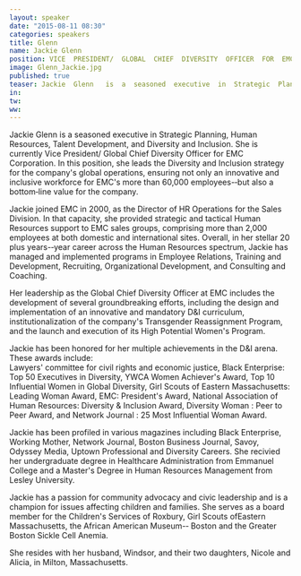 ```yaml
---
layout: speaker
date: "2015-08-11 08:30"
categories: speakers
title: Glenn
name: Jackie Glenn  
position: VICE  PRESIDENT/  GLOBAL  CHIEF  DIVERSITY  OFFICER  FOR  EMC  CORPORATION
image: Glenn_Jackie.jpg
published: true
teaser: Jackie  Glenn   is  a  seasoned  executive  in  Strategic  Planning,  Human  Resources,  Talent  Development,  and  Diversity  and  Inclusion.
in:
tw:
ww: 
---
```

Jackie  Glenn   is  a  seasoned  executive  in  Strategic  Planning,  Human  Resources,  Talent  Development,  and  Diversity  and  Inclusion.    She  is  currently  Vice  President/  Global  Chief  Diversity  Officer  for  EMC  Corporation.    In  this  position, she leads the Diversity and Inclusion strategy for the company's global  operations,  ensuring  not  only  an  innovative  and  inclusive  workforce  for  EMC's more  than  60,000  employees-­‐but  also  a  bottom­‐line  value  for  the  company.  

Jackie  joined  EMC  in  2000,  as  the  Director  of  HR  Operations  for  the  Sales  Division.  In  that  capacity,  she  provided  strategic  and  tactical  Human  Resources  support  to  EMC  sales  groups,  comprising  more  than  2,000  employees  at  both  domestic  and  international  sites.  Overall,  in  her  stellar  20  plus  years-­‐year  career  across  the  Human  Resources  spectrum,  Jackie  has  managed  and  implemented  programs  in  Employee  Relations,  Training  and  Development,  Recruiting,  Organizational  Development,  and  Consulting  and  Coaching.    

Her  leadership  as  the  Global  Chief  Diversity  Officer  at  EMC  includes  the  development  of  several  groundbreaking  efforts,  including  the  design  and  implementation  of  an  innovative  and  mandatory  D&I curriculum,  institutionalization  of  the  company's  Transgender  Reassignment  Program,  and  the  launch  and execution  of  its  High  Potential  Women's  Program.  

Jackie  has  been  honored  for  her  multiple  achievements  in  the  D&I  arena.  These  awards  include:  
Lawyers'  committee  for  civil  rights  and  economic  justice, Black  Enterprise:  Top  50  Executives  in  Diversity,  YWCA Women Achiever's Award, Top  10  Influential  Women  in  Global  Diversity, Girl  Scouts  of  Eastern  Massachusetts:  Leading  Woman  Award, EMC: President's Award, National  Association  of  Human  Resources:  Diversity  &  Inclusion  Award, Diversity  Woman  :  Peer  to  Peer  Award, and Network  Journal  :  25  Most  Influential  Woman  Award.
  
Jackie  has  been  profiled  in  various  magazines  including  Black  Enterprise,  Working  Mother,  Network  Journal,  Boston  Business  Journal,  Savoy,  Odyssey  Media,  Uptown  Professional  and  Diversity  Careers.    She  recivied her undergraduate degree in Healthcare Administration from Emmanuel College and a Master's Degree  in  Human  Resources  Management  from  Lesley  University.      

Jackie  has  a  passion  for  community  advocacy  and  civic  leadership  and  is  a  champion  for  issues  affecting  children and families. She serves as a board member for the Children's Services of Roxbury, Girl Scouts ofEastern  Massachusetts,  the  African  American  Museum-­‐  Boston  and  the  Greater  Boston  Sickle  Cell  Anemia.

She  resides  with  her  husband,  Windsor,  and  their  two  daughters,  Nicole  and  Alicia,  in  Milton,  Massachusetts.  